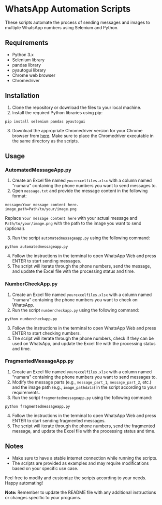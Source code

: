 <h1>WhatsApp Automation Scripts</h1>

<p>These scripts automate the process of sending messages and images to multiple WhatsApp numbers using Selenium and Python.</p>

<h2>Requirements</h2>

<ul>
  <li>Python 3.x</li>
  <li>Selenium library</li>
  <li>pandas library</li>
  <li>pyautogui library</li>
  <li>Chrome web browser</li>
  <li>Chromedriver</li>
</ul>

<h2>Installation</h2>

<ol>
  <li>Clone the repository or download the files to your local machine.</li>
  <li>Install the required Python libraries using pip:</li>
</ol>

<pre><code>pip install selenium pandas pyautogui
</code></pre>

<ol start="3">
  <li>Download the appropriate Chromedriver version for your Chrome browser from <a href="https://sites.google.com/a/chromium.org/chromedriver/downloads">here</a>. Make sure to place the Chromedriver executable in the same directory as the scripts.</li>
</ol>

<h2>Usage</h2>

<h3>AutomatedMessageApp.py</h3>

<ol>
  <li>Create an Excel file named <code>yourexcelfiles.xlsx</code> with a column named "numara" containing the phone numbers you want to send messages to.</li>
  <li>Open <code>message.txt</code> and provide the message content in the following format:</li>
</ol>

<pre><code>message=Your message content here.
image_path=Path/to/your/image.png
</code></pre>

<p>Replace <code>Your message content here</code> with your actual message and <code>Path/to/your/image.png</code> with the path to the image you want to send (optional).</p>

<ol start="3">
  <li>Run the script <code>automatedmessageapp.py</code> using the following command:</li>
</ol>

<pre><code>python automatedmessageapp.py
</code></pre>

<ol start="4">
  <li>Follow the instructions in the terminal to open WhatsApp Web and press ENTER to start sending messages.</li>
  <li>The script will iterate through the phone numbers, send the message, and update the Excel file with the processing status and time.</li>
</ol>

<h3>NumberCheckApp.py</h3>

<ol>
  <li>Create an Excel file named <code>yourexcelfiles.xlsx</code> with a column named "numara" containing the phone numbers you want to check on WhatsApp.</li>
  <li>Run the script <code>numbercheckapp.py</code> using the following command:</li>
</ol>

<pre><code>python numbercheckapp.py
</code></pre>

<ol start="3">
  <li>Follow the instructions in the terminal to open WhatsApp Web and press ENTER to start checking numbers.</li>
  <li>The script will iterate through the phone numbers, check if they can be used on WhatsApp, and update the Excel file with the processing status and time.</li>
</ol>

<h3>FragmentedMessageApp.py</h3>

<ol>
  <li>Create an Excel file named <code>yourexcelfiles.xlsx</code> with a column named "numara" containing the phone numbers you want to send messages to.</li>
  <li>Modify the message parts (e.g., <code>message_part_1</code>, <code>message_part_2</code>, etc.) and the image path (e.g., <code>image_pathdata</code>) in the script according to your requirements.</li>
  <li>Run the script <code>fragmentedmessageapp.py</code> using the following command:</li>
</ol>

<pre><code>python fragmentedmessageapp.py
</code></pre>

<ol start="4">
  <li>Follow the instructions in the terminal to open WhatsApp Web and press ENTER to start sending fragmented messages.</li>
  <li>The script will iterate through the phone numbers, send the fragmented message, and update the Excel file with the processing status and time.</li>
</ol>

<h2>Notes</h2>

<ul>
  <li>Make sure to have a stable internet connection while running the scripts.</li>
  <li>The scripts are provided as examples and may require modifications based on your specific use case.</li>
</ul>

<p>Feel free to modify and customize the scripts according to your needs. Happy automating!</p>

<p><strong>Note:</strong> Remember to update the README file with any additional instructions or changes specific to your programs.</p>
